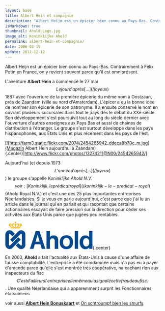 ```yaml
---
layout: base
title: Albert Hein et compagnie
description: "Albert Heijn est un épicier bien connu au Pays-Bas. Contrairement à Félix Potin en France, on y revient souvent parce qu'il est omniprésent."
isMarkdown: true
thumbnail: Ahold_Logo.jpg
image_alt: Koninklijke Ahold
permalink: albert-hein-et-compagnie/
date: 2006-08-15
update: 2012-12-12
---
```


Albert Heijn est un épicier bien connu au Pays-Bas. Contrairement à Félix Potin en France, on y revient souvent parce qu'il est omniprésent.

L'aventure **Albert Hein** a commencé le 27 mai$$Le jour d'après[...](/joyeux)$$ 1887 avec l'ouverture de la première épicerie du même nom à Oostzaan, près de Zaandam (ville au nord d'Amsterdam). L'épicer a eu la bonne idée de nommer son épicerie de son patronyme. Il a ensuite conservé le nom en ouvrant plusieurs sucursales dans tout le pays dès le début du XXe siècle. Son développement s'est poursuivit tout au long du siècle dernier avec l'ouverture d'autres enseignes aux Pays Bas et aussi de chaines de distribution à l'étranger. Le groupe s'est surtout développé dans les pays hispanophones, aux États Unis et plus récement dans les pays de l'est.

[![http://farm3.static.flickr.com/2074/2454265942_ddeca8b70c_m.jpg](Magazin Albert Hein aujourdhui à Zaandam){.center}|http://www.flickr.com/photos/13274211@N00/2454265942/]

Aujourd'hui (et depuis 1973$$L'année d'après[...](/joyeux)$$) le groupe s'appelle *Koninklijke Ahold N.V.*$$voir : [Koninklijk, le prédicat royal](/koninklijk-le-predicat-royal)$$ (Ahold Royal N.V.) et c'est une des 25 plus importantes entreprises Néerlandaises. Si je vous en parle aujourd'hui, c'est parce que j'ai lu un article dans le journal qui en parlait et qui racontait que certains actionnaires essayait de faire pression sur la direction pour céder ses activités aux États Unis parce que jugées peu rentables.

![Koninklijke Ahold](Ahold_Logo.jpg){.center}

En 2003, **Ahold** a fait l'actualité aux États-Unis à cause d'une affaire de fausse comptabilité. L'entreprise a été comdamnée mais n'a pas eu à payer d'amende parce qu'elle s'est montrée très coopérative, na cachant rien aux inspecteurs du fisc$$C'est d'ailleurs l'entreprise elle même qui a signalé cette fraude au fisc.$$. Une qualité Néerlandaise qui a apparemment surprit les Fonctionnaires étatsuiniens.

voir aussi **[Albert Hein Bonuskaart](/les-semaines-du-hamster)** et [On schtroumpf bien les smurfs](/schtroumphs-smurf)